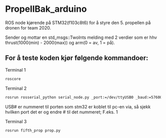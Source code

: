# PropellBak_arduino
ROS node kjørende på STM32(f103c8t6) for å styre den 5. propellen på dronen for team 2020.

Sender og mottar en std_msgs::TwoInts melding med 2 verdier som er hhv thrust(1000(min) - 2000(max)) og arm(0 = av, 1 = på).

## For å teste koden kjør følgende kommandoer:
Terminal 1
```sh
roscore
```

Terminal 2
```sh
rosrun rosserial_python serial_node.py _port:=/dev/ttyUSB0 _baud:=57600
```
USB# er nummeret til porten som stm32 er koblet til pc-en via, så sjekk hvilken port det er og endre # til det nummeret; F.eks. 1


Terminal 3
```sh
rosrun fifth_prop prop.py
```
